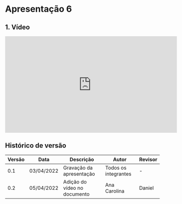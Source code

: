# Apresentação 6

## 1. Vídeo 
<iframe width="560" height="315" src="https://www.youtube.com/embed/TXRfPi7ScEc" title="YouTube video player" frameborder="0" allow="accelerometer; autoplay; clipboard-write; encrypted-media; gyroscope; picture-in-picture" allowfullscreen></iframe>


## Histórico de versão

| Versão | Data       | Descrição                       | Autor                | Revisor              |
| ------ | ---------- | ------------------------------- | -------------------- | -------------------- |
| 0.1    | 03/04/2022 | Gravação da apresentação        | Todos os integrantes | -                    |
| 0.2    | 05/04/2022 | Adição do vídeo no documento    | Ana Carolina         | Daniel               |
